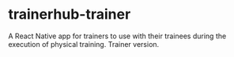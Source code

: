 # trainerhub-trainer
A React Native app for trainers to use with their trainees during the execution of physical training. Trainer version.
